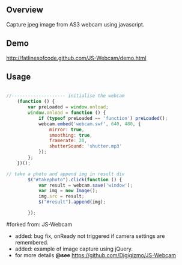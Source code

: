 ## Overview
Capture jpeg image from AS3 webcam using javascript.

## Demo
http://fatlinesofcode.github.com/JS-Webcam/demo.html

## Usage

```javascript

//-------------------- initialise the webcam
    (function () {
        var preLoaded = window.onload;
        window.onload = function () {
            if (typeof preLoaded == 'function') preLoaded();
            webcam.embed('webcam.swf', 640, 480, {
                mirror: true,
                smoothing: true,
                framerate: 20,
                shutterSound: 'shutter.mp3'
            });
        };
    })();

// take a photo and append img in result div
        $("#takephoto").click(function () {
            var result = webcam.save('window');
            var img = new Image();
            img.src = result;
            $("#result").append(img);

        });
```

#forked from: JS-Webcam

* added: bug fix, onReady not triggered if camera settings are remembered.
* added: example of image capture using jQuery.
* for more details **@see** https://github.com/Digigizmo/JS-Webcam
